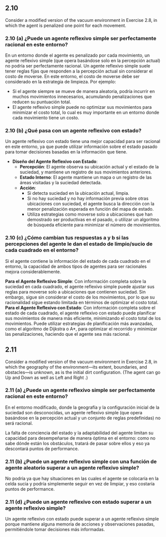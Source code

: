 ## 2.10
Consider a modified version of the vacuum environment in Exercise 2.8, in which the
agent is penalized one point for each movement.
### 2.10 (a) ¿Puede un agente reflexivo simple ser perfectamente racional en este entorno? 

En un entorno donde el agente es penalizado por cada movimiento, un agente reflexivo simple (que opera basándose solo en la percepción actual) no podría ser perfectamente racional. Un agente reflexivo simple suele tener reglas fijas que responden a la percepción actual sin considerar el costo de moverse. En este entorno, el costo de moverse debe ser considerado en la estrategia de limpieza. Por ejemplo:
- Si el agente siempre se mueve de manera aleatoria, podría incurrir en muchos movimientos innecesarios, acumulando penalizaciones que reducen su puntuación total.
- El agente reflexivo simple puede no optimizar sus movimientos para minimizar el costo total, lo cual es muy importante en un entorno donde cada movimiento tiene un costo.

### 2.10 (b) ¿Qué pasa con un agente reflexivo con estado? 

Un agente reflexivo con estado tiene una mejor capacidad para ser racional en este entorno, ya que puede utilizar información sobre el estado pasado para tomar decisiones basadas en la información que tiene.

- **Diseño del Agente Reflexivo con Estado**:
    - **Percepción**: El agente observa su ubicación actual y el estado de la suciedad, y mantiene un registro de sus movimientos anteriores.
    - **Estado Interno**: El agente mantiene un mapa o un registro de las áreas visitadas y la suciedad detectada.
    - **Acción**:
        - Si detecta suciedad en la ubicación actual, limpia.
        - Si no hay suciedad y no hay información previa sobre otras ubicaciones con suciedad, el agente busca la dirección con la menor penalización esperada en función del mapa de estado.
        - Utiliza estrategias como moverse solo a ubicaciones que han demostrado ser productivas en el pasado, o utilizar un algoritmo de búsqueda eficiente para minimizar el número de movimientos.

### 2.10 (c) ¿Cómo cambian tus respuestas a y b si las percepciones del agente le dan el estado de limpio/sucio de cada cuadrado en el entorno?

Si el agente contiene la información del estado de cada cuadrado en el entorno, la capacidad de ambos tipos de agentes para ser racionales mejora considerablemente.

**Para el Agente Reflexivo Simple**:
Con información completa sobre la suciedad en cada cuadrado, el agente reflexivo simple puede ajustar sus reglas para moverse solo a ubicaciones que contienen suciedad. Sin embargo, sigue sin considerar el costo de los movimientos, por lo que su racionalidad sigue estando limitada en términos de optimizar el costo total.
**Para el Agente Reflexivo con Estado**:
Con información completa sobre el estado de cada cuadrado, el agente reflexivo con estado puede planificar sus movimientos de manera más eficiente, minimizando el costo total de los movimientos. Puede utilizar estrategias de planificación más avanzadas, como el algoritmo de Dijkstra o A*, para optimizar el recorrido y minimizar las penalizaciones, haciendo que el agente sea más racional.

## 2.11
Consider a modified version of the vacuum environment in Exercise 2.8, in which the
geography of the environment—its extent, boundaries, and obstacles—is unknown, as is the
initial dirt configuration. (The agent can go Up and Down as well as Left and Right .)
### 2.11 (a) ¿Puede un agente reflexivo simple ser perfectamente racional en este entorno? 

En el entorno modificado, donde la geografía y la configuración inicial de la suciedad son desconocidas, un agente reflexivo simple (que opera basándose en la percepción actual y un conjunto de reglas predefinidas) no será racional. 

La falta de conciencia del estado y la adaptabilidad del agente limitan su capacidad para desempeñarse de manera óptima en el entorno: como no sabe dónde están los obstáculos, tratará de pasar sobre ellos y eso ya descontará puntos de performance.

### 2.11 (b) ¿Puede un agente reflexivo simple con una función de agente aleatorio superar a un agente reflexivo simple? 

No podría ya que hay situaciones en las cuales el agente se colocaría en la celda sucia y podría simplemente seguir en vez de limpiar, y eso costaría puntos de performance.

### 2.11 (d) ¿Puede un agente reflexivo con estado superar a un agente reflexivo simple? 

Un agente reflexivo con estado puede superar a un agente reflexivo simple porque mantiene alguna memoria de acciones y observaciones pasadas, permitiéndole tomar decisiones más informadas.